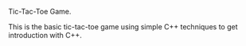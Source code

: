 Tic-Tac-Toe Game.

This is the basic tic-tac-toe game using simple C++ techniques to get introduction with C++.
